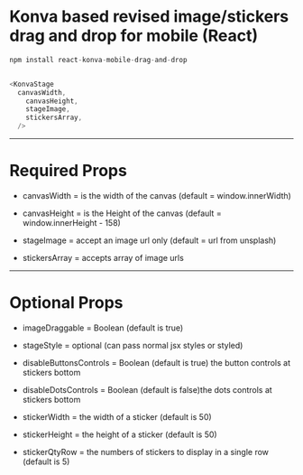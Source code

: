 
# Konva based revised image/stickers drag and drop for mobile (React)

```js
npm install react-konva-mobile-drag-and-drop
```

```js

<KonvaStage  	
  canvasWidth,
	canvasHeight,
	stageImage,
	stickersArray, 
  />
```
---
# Required Props

- canvasWidth = is the width of the canvas (default = window.innerWidth) 

- canvasHeight = is the Height of the canvas (default = window.innerHeight - 158) 

- stageImage = accept an image url only (default = url from unsplash)

- stickersArray = accepts array of image urls 

---

# Optional Props

- imageDraggable = Boolean (default is true)

- stageStyle = optional (can pass normal jsx styles or styled)

- disableButtonsControls = Boolean (default is true) the button controls at stickers bottom

- disableDotsControls = Boolean (default is false)the dots controls at stickers bottom

-	stickerWidth = the width of a sticker (default is  50)

- stickerHeight = the height of a sticker (default is  50)

- stickerQtyRow = the numbers of stickers to display in a single row (default is  5)


